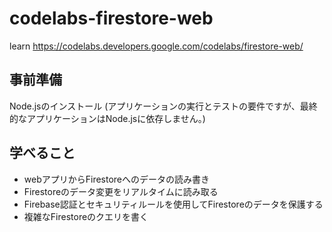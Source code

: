 # codelabs-firestore-web
learn https://codelabs.developers.google.com/codelabs/firestore-web/

## 事前準備

Node.jsのインストール
(アプリケーションの実行とテストの要件ですが、最終的なアプリケーションはNode.jsに依存しません。)

## 学べること

- webアプリからFirestoreへのデータの読み書き
- Firestoreのデータ変更をリアルタイムに読み取る
- Firebase認証とセキュリティルールを使用してFirestoreのデータを保護する
- 複雑なFirestoreのクエリを書く

